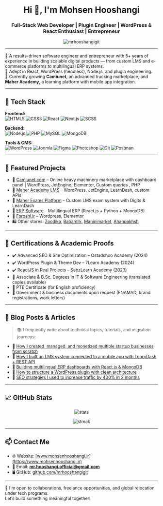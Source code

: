 <h1 align="center">Hi 👋, I'm Mohsen Hooshangi</h1>
<h3 align="center">Full-Stack Web Developer | Plugin Engineer | WordPress & React Enthusiast | Entrepreneur</h3>

<p align="center">
  <img src="https://komarev.com/ghpvc/?username=mrhooshangigit&label=Profile%20views&color=0e75b6&style=flat" alt="mrhooshangigit" />
</p>

---

🎯 A results-driven software engineer and entrepreneur with 5+ years of experience in building scalable digital products — from custom LMS and e-commerce platforms to multilingual ERP systems.  
🔧 Adept in React, WordPress (headless), Node.js, and plugin engineering.  
🌱 Currently growing **Camiunet**, an advanced trucking marketplace, and **Maher Academy**, a learning platform with mobile app integration.

---

## 🔧 Tech Stack

**Frontend:**  
![HTML5](https://img.shields.io/badge/-HTML5-E34F26?style=flat&logo=html5&logoColor=white)
![CSS3](https://img.shields.io/badge/-CSS3-1572B6?style=flat&logo=css3)
![React](https://img.shields.io/badge/-React-61DAFB?style=flat&logo=react)
![Next.js](https://img.shields.io/badge/-Next.js-000000?style=flat&logo=next.js)
![SCSS](https://img.shields.io/badge/-SCSS-CC6699?style=flat&logo=sass)

**Backend:**  
![Node.js](https://img.shields.io/badge/-Node.js-339933?style=flat&logo=node.js)
![PHP](https://img.shields.io/badge/-PHP-777BB4?style=flat&logo=php)
![MySQL](https://img.shields.io/badge/-MySQL-4479A1?style=flat&logo=mysql)
![MongoDB](https://img.shields.io/badge/-MongoDB-47A248?style=flat&logo=mongodb)

**Tools & CMS:**  
![WordPress](https://img.shields.io/badge/-WordPress-21759B?style=flat&logo=wordpress)
![Joomla](https://img.shields.io/badge/-Joomla-5091CD?style=flat&logo=joomla)
![Figma](https://img.shields.io/badge/-Figma-F24E1E?style=flat&logo=figma)
![Photoshop](https://img.shields.io/badge/-Photoshop-31A8FF?style=flat&logo=adobe-photoshop)
![Git](https://img.shields.io/badge/-Git-F05032?style=flat&logo=git)
![Postman](https://img.shields.io/badge/-Postman-FF6C37?style=flat&logo=postman)

---

## 🚀 Featured Projects

- 🔗 [Camiunet.com](https://camiunet.com) – Online heavy machinery marketplace with dashboard panel | WordPress, JetEngine, Elementor, Custom queries , PHP
- 🔗 [Maher Academy LMS](https://maher.ir) – WordPress, JetEngine, LearnDash, custom APIs
- 🔗 [Maher Exams Platform](https://azmoon.maher.ir) – Custom LMS exam system with Digits & LearnDash
- 🔗 [ERP Software](https://emaco.ngerp.ir) – Multilingual ERP (React.js + Python + MongoDB)
- 🔗 [Foroshi.ir](https://foroshi.ir) – Wordpress, Elementor
- 🛍️ Other stores: [Zoodika](https://zoodika.com), [Babamilk](https://babamilk.ir), [Maninimarket](https://www.maninimarket.ir), [Ahanpakhsh](https://www.ahanpakhsh.com)

---

## 📜 Certifications & Academic Proofs

- ✔️ Advanced SEO & Site Optimization – Ostadshoo Academy (2024)
- ✔️ WordPress Plugin & Theme Dev – 7Learn Academy (2024)
- ✔️ ReactJS in Real Projects – SabzLearn Academy (2023)
- 📄 Associate & B.Sc. Degrees in IT & Software Engineering (translated copies available)
- 🪪 PTE Certificate (for English proficiency)
- 🧾 Government & business documents upon request (ENAMAD, brand registrations, work letters)

---

## 🧠 Blog Posts & Articles

> 📚 I frequently write about technical topics, tutorials, and migration journeys:

- 🚀 [How I created, managed, and monetized multiple startup businesses from scratch](#)
- 🧨 [How I built an LMS system connected to a mobile app with LearnDash + REST API](#)
- 🧩 [Building multilingual ERP dashboards with React.js & MongoDB](#)
- 🧪 [How to structure a WordPress plugin with clean architecture](#)
- 🔐 [SEO strategies I used to increase traffic by 400% in 2 months](#)

---

## 📈 GitHub Stats

<p align="center">
  <img src="https://github-readme-stats.vercel.app/api?username=mrhooshangigit&show_icons=true&theme=radical" alt="stats" />
</p>

<p align="center">
  <img src="https://github-readme-streak-stats.herokuapp.com/?user=mrhooshangigit&" alt="streak" />
</p>

---

## 📫 Contact Me

- 🌐 Website: [www.mohsenhooshangi.ir](https://www.mohsenhooshangi.ir)
- 📧 Email: **mr.hooshangi.official@gmail.com**
- 🖥️ GitHub: [github.com/mrhooshangigit](https://github.com/mrhooshangigit)

---

🎯 I'm open to collaborations, freelance opportunities, and global relocation under tech programs.  
Let’s build something meaningful together!
